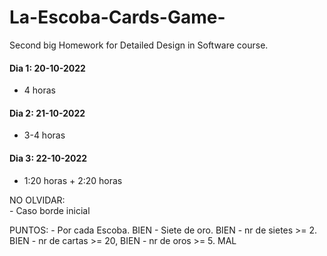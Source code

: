 # La-Escoba-Cards-Game-
Second big Homework for Detailed Design in Software course.

#### Dia 1: 20-10-2022
- 4 horas

#### Dia 2: 21-10-2022
- 3-4 horas

#### Dia 3: 22-10-2022
- 1:20 horas + 2:20 horas

NO OLVIDAR:  
    - Caso borde inicial

PUNTOS:
    - Por cada Escoba. BIEN
    - Siete de oro. BIEN
    - nr de sietes >= 2. BIEN
    - nr de cartas >= 20, BIEN
    - nr de oros >= 5. MAL
